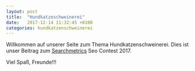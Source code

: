 ```yaml
---
layout: post
title:  "Hundkatzeschweinerei"
date:   2017-12-14 11:32:45 +0100
categories: hundkatzenschweinerei
---
```

Willkommen auf unserer Seite zum Thema Hundkatzenschweinerei. Dies ist unser Beitrag zum [Searchmetrics][searchmetrics] Seo Contest 2017.

Viel Spaß, Freunde!!!

[searchmetrics]: https://searchmetrics.com